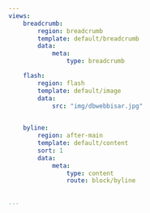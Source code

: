 ```yaml
---
views:
    breadcrumb:
        region: breadcrumb
        template: default/breadcrumb
        data:
            meta:
                type: breadcrumb

    flash:
        region: flash
        template: default/image
        data:
            src: "img/dbwebbisar.jpg"
            

    byline:
        region: after-main
        template: default/content
        sort: 1
        data:
            meta:
                type: content
                route: block/byline


...
```

